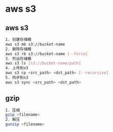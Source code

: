 # aws s3

## aws s3

``` sh
1. 创建存储桶
aws s3 mb s3://bucket-name
2. 删除存储桶
aws s3 rb s3://bucket-name [--force]
3. 列出存储桶
aws s3 ls [s3://bucket-name/path]
4. 上传到s3
aws s3 cp <src_path> <dst_path> [--recursive]
5. 同步到s3
aws s3 sync <src_path> <dst_path>
```

## gzip

``` sh
1. 压缩
gzip <filename>
2. 解压
gunzip <filename>
```
